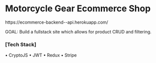<h1>Motorcycle Gear Ecommerce Shop</h1>
https://ecommerce-backend--api.herokuapp.com/  
<p>GOAL: Build a fullstack site which allows for product CRUD and filtering.</p>

<h3>[Tech Stack]</h3>
• CryptoJS
• JWT 
• Redux
• Stripe
